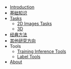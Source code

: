 - [Introduction]()
- [基础知识](/基础知识)
- [Tasks](/Tasks_Summary)
  - [2D Images Tasks](/2dimage)
  - [3D](/3d)
- [经典方法](/classic)
- [其他研究方向](/Others_Research)
- Tools
  - [Training Inference Tools](/Training_Inference_Tools)
  - [Label Tools](/label)
- [About](/about.md)



